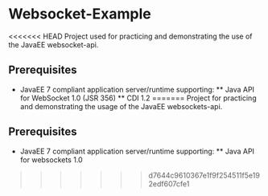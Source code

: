 # Websocket-Example

<<<<<<< HEAD
Project used for practicing and demonstrating the use of the JavaEE websocket-api. 


## Prerequisites 
* JavaEE 7 compliant application server/runtime supporting:
** Java API for WebSocket 1.0 (JSR 356)
** CDI 1.2
=======
Project for practicing and demonstrating the usage of the JavaEE websockets-api.

## Prerequisites
* JavaEE 7 compliant application server/runtime supporting:
** Java API for websockets 1.0
>>>>>>> d7644c9610367e1f9f254511f5e192edf607cfe1

